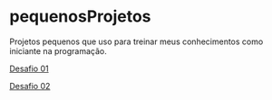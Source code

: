 # pequenosProjetos
 Projetos pequenos que uso para treinar meus conhecimentos como iniciante na programação.

<a href="https://andersonsantos111.github.io/pequenosProjetos/provaDoVidroRoundSix/">Desafio 01</a>

<a href="https://andersonsantos111.github.io/pequenosProjetos/Menu_de_Operações_Simples/">Desafio 02</a>